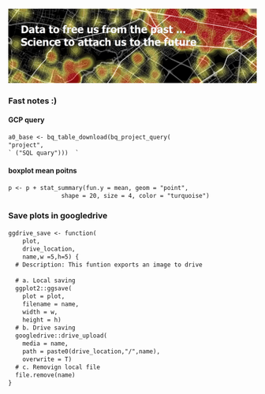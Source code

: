![](images/github.png)

### Fast notes :)
#### GCP query
``` library(bigrquery)
a0_base <- bq_table_download(bq_project_query(
"project", 
` ("SQL quary")))  `
```
#### boxplot mean poitns
```
p <- p + stat_summary(fun.y = mean, geom = "point",
               shape = 20, size = 4, color = "turquoise") 
```
### Save plots in googledrive
```
ggdrive_save <- function(
    plot,
    drive_location,
    name,w =5,h=5) {
  # Description: This funtion exports an image to drive
  
  # a. Local saving
  ggplot2::ggsave(
    plot = plot,
    filename = name,
    width = w,
    height = h)
  # b. Drive saving
  googledrive::drive_upload(
    media = name,
    path = paste0(drive_location,"/",name),
    overwrite = T)
  # c. Removign local file
  file.remove(name)
}
```
